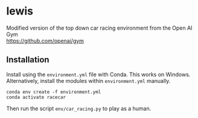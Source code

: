 # lewis
Modified version of the top down car racing environment from the Open AI Gym  
https://github.com/openai/gym

## Installation
Install using the `environment.yml` file with Conda.  This works on Windows.  
Alternatively, install the modules within `environment.yml` manually.
```shell
conda env create -f environment.yml
conda activate racecar
```
Then run the script `env/car_racing.py` to play as a human.